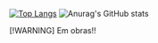 [![Top Langs](https://github-readme-stats.vercel.app/api/top-langs/?username=TiagoFerlaCamini)](https://github.com/anuraghazra/github-readme-stats)
![Anurag's GitHub stats](https://github-readme-stats.vercel.app/api?username=TiagoFerlaCamini&show_icons=true&theme=radical)

[!WARNING]
Em obras!!
